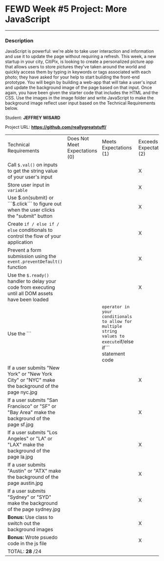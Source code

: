 # FEWD Week #5 Project: More JavaScript

---


### Description


JavaScript is powerful: we're able to take user interaction and information and use it to update the page without requiring a refresh. This week, a new startup in your city, CitiPix, is looking to create a personalized picture app that allows users to store pictures they've taken around the world and quickly access them by typing in keywords or tags associated with each photo; they have asked for your help to start building the front-end prototype. You will begin by building a web-app that will take a user's input and update the background image of the page based on that input. Once again, you have been given the starter code that includes the HTML and the CSS. Use the images in the image folder and write JavaScript to make the background image reflect user input based on the Technical Requirements  below.

Student: __JEFFREY WISARD__

Project URL: __https://github.com/reallygreatstuff/__ 

|                                                                                                                               |                                |                        |                          |
|-------------------------------------------------------------------------------------------------------------------------------|--------------------------------|------------------------|--------------------------|
| Technical Requirements                                                                                                        | Does Not Meet Expectations (0) | Meets Expectations (1) | Exceeds Expectations (2) |
| Call ```$.val()``` on inputs to get the string value of your user's input|    |    |  X  |
| Store user input in ```variable``` |    |    |  X  |
| Use $.on(submit) or ```$.click``` to figure out when the user clicks the "submit" button|    |    |  X  |
| Create ```if / else if / else``` conditionals to control the flow of your application|    |    |  X  |
| Prevent a form submission using the ```event.preventDefault()``` function|    |    |  X  |
| Use the ```$.ready()``` handler to delay your code from executing until all DOM assets have been loaded|    |    |  X  |
| Use the ```||``` operator in your conditionals to allow for multiple string values to execute ```if/else if``` statement code|    |    |  X  |
| If a user submits "New York" or "New York City" or "NYC" make the background of the page nyc.jpg|    |    |  X  |
| If a user submits "San Francisco" or "SF" or "Bay Area" make the background of the page sf.jpg|    |    |  X  |
| If a user submits "Los Angeles" or "LA" or "LAX" make the background of the page la.jpg|    |    |  X  |
| If a user submits "Austin" or "ATX" make the background of the page austin.jpg|    |    |  X  |
| If a user submits "Sydney" or "SYD" make the background of the page sydney.jpg|    |    |  X  |
| **Bonus:** Use class to switch out the background images|    |    |  X  |
| **Bonus:** Wrote psuedo code in the js file|    |    |  X  |
| TOTAL: __28__ /24                                                                                                              |                                |                        |                          |
